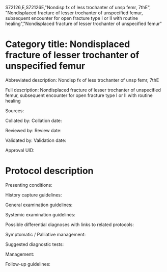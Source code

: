 S72126,E,S72126E,"Nondisp fx of less trochanter of unsp femr, 7thE", "Nondisplaced fracture of lesser trochanter of unspecified femur, subsequent encounter for open fracture type I or II with routine healing","Nondisplaced fracture of lesser trochanter of unspecified femur"
# Category title: Nondisplaced fracture of lesser trochanter of unspecified femur

Abbreviated description: Nondisp fx of less trochanter of unsp femr, 7thE

Full description: Nondisplaced fracture of lesser trochanter of unspecified femur, subsequent encounter for open fracture type I or II with routine healing

Sources:

Collated by:
Collation date:

Reviewed by:
Review date:

Validated by:
Validation date:

Approval UID:

# Protocol description

Presenting conditions:

History capture guidelines:

General examination guidelines:

Systemic examination guidelines:

Possible differential diagnoses with links to related protocols:

Symptomatic / Palliative management:

Suggested diagnostic tests:

Management:

Follow-up guidelines:
